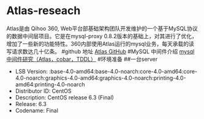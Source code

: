 # Atlas-reseach
Atlas是由 Qihoo 360, Web平台部基础架构团队开发维护的一个基于MySQL协议的数据中间层项目。它是在mysql-proxy 0.8.2版本的基础上，对其进行了优化，增加了一些新的功能特性。360内部使用Atlas运行的mysql业务，每天承载的读写请求数达几十亿条。
#github 地址
[Atlas GitHub](https://github.com/Qihoo360/Atlas)
#MySQL 中间件介绍
[mysql中间件研究（Atlas，cobar，TDDL）](http://www.guokr.com/blog/475765/)
#环境准备
##一台server
* LSB Version:    :base-4.0-amd64:base-4.0-noarch:core-4.0-amd64:core-4.0-noarch:graphics-4.0-amd64:graphics-4.0-noarch:printing-4.0-amd64:printing-4.0-noarch
* Distributor ID: CentOS
* Description:    CentOS release 6.3 (Final)
* Release:        6.3
* Codename:       Final

